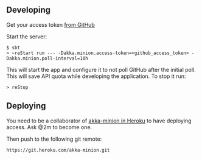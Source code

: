 ## Developing

Get your access token [from GitHub](https://github.com/settings/tokens)

Start the server:

    $ sbt
    > ~reStart run --- -Dakka.minion.access-token=<github_access_token> -Dakka.minion.poll-interval=10h

This will start the app and configure it to not poll GitHub after the initial poll. This will save API quota while developing the application. To stop it run:

    > reStop

## Deploying

You need to be a collaborator of [akka-minion in Heroku](https://dashboard.heroku.com/apps/akka-minion) to have deploying access. Ask @2m to become one.

Then push to the following git remote:

    https://git.heroku.com/akka-minion.git
